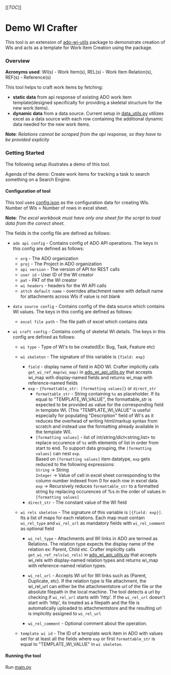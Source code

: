 [[_TOC_]]
# Demo WI Crafter
This tool is an extension of [ado-wi-utils](../../ado_wi_utils/) package to demonstrate creation of WIs and acts as a template for Work Item Creation using the package.

### Overview
**Acronyms used**: WI(s) - Work Item(s), REL(s) - Work Item Relation(s), REF(s) - Reference(s)  
  
This tool helps to craft work items by fetching:  
- **static data** from api response of existing ADO work item template(designed specifically for providing a skeletal structure for the new work items).  
- **dynamic data** from a data source. Current setup in [data_utils.py](data_utils.py) utilizes excel as a data source with each row containing the additional dynamic data needed for the new work items.

**Note**: *Relations cannot be scraped from the api response, so they have to be provided explicity*

### Getting Started
The following setup illustrates a demo of this tool. 

Agenda of the demo: Create work items for tracking a task to search something on a Search Engine.

#### Configuration of tool
This tool uses [config.json](config.json) as the configuration data for creating WIs.  
Number of WIs = Number of rows in excel sheet.

**Note**: *The excel workbook must have only one sheet for the script to load data from the correct sheet.*  

The fields in the config file are defined as follows:  
- `ado api config` - Contains config of ADO API operations. The keys in this config are defined as follows:
  - `org` - The ADO organization
  - `proj` - The Project in ADO organization
  - `api version` - The version of API for REST calls
  - `user id` - User ID of the WI creator
  - `pat` - PAT of the WI creator
  - `wi headers` - headers for the WI API calls
  - `attch default name` - overrides attachment name with default name for attachments across WIs if value is not blank

- `data source config` - Contains config of the data source which contains WI values. The keys in this config are defined as follows:
  - `excel file path` - The file path of excel which contains data

- `wi craft config` - Contains config of skeletal WI details. The keys in this config are defined as follows:
  - `wi type` - Type of WI's to be created(Ex: Bug, Task, Feature etc)
  - `wi skeleton` - The signature of this variable is `{field: exp}`
    - `field` - display name of field in ADO WI. Crafter implicitly calls `get_wi_ref_map(wi_map)` in [ado_wi_api_utils.py](../../ado_wi_utils/ado_wi_api_utils.py) that accepts wi_map with display-named fields and returns wi_map with reference-named fields
    - `exp` - `{formattable_str: [formatting values]}` or `direct_str`
      - `formattable_str` - String containing `%s` as placeholder. If its equal to "TEMPLATE_WI_VALUE", the formattable_str is expected to be provided as value for the corresponding field in template WI. (This "TEMPLATE_WI_VALUE" is useful especially for populating "Description" field of WI's as it reduces the overhead of writing html/markup syntax from scratch and instead use the formatting already available in the template WI).
      - `[formatting values]` - list of int/string/dict<string,list> to replace occurence of `%s` with elements of list in order from start to end.  To support data grouping, the `[formatting values]` can nest `exp`.  
      Based on `[formatting values]` item datatype, `exp` gets reduced to the following expressions:  
      `String` -> String   
      `Integer` -> Value of cell in excel sheet corresponding to the column number indexed from 0 for each row in excel data  
      `exp` -> Recursively reduces `formattable_str` to a formatted string by replacing occurences of %s in the order of values in `[formatting values]`  
    - `direct_str` - The constant value of the WI field  
  - `wi rels skeleton` - The signature of this variable is `[{field: exp}]`. Its a list of maps for each relations. Each map must contain `wi_rel_type` and `wi_rel_url` as mandatory fields with `wi_rel_comment` as optional field

    - `wi_rel_type` - Attachments and WI links in ADO are termed as Relations. The relation type expects the display name of the relation ex: Parent, Child etc. Crafter implicitly calls `get_wi_ref_rels(wi_rels)` in [ado_wi_api_utils.py](../../ado_wi_utils/ado_wi_api_utils.py) that accepts wi_rels with display-named relation types and returns wi_map with reference-named relation types.

    - `wi_rel_url` - Accepts WI url for WI links such as (Parent, Duplicate, etc). If the relation type is file attachment, the wi_rel_url can either be the attachmentstore url of the file or the absolute filepath in the local machine. The tool detects a url by checking if `wi_rel_url` starts with 'http'. If the `wi_rel_url` doesn't start with 'http', its treated as a filepath and the file is automatically uploaded to attachmentstore and the resulting url is implicitly assigned to `wi_rel_url`
    - `wi_rel_comment` - Optional comment about the operation.

  - `template wi id` - The ID of a template work item in ADO with values set for at least all the fields where `exp` or first `formattable_str` is equal to "TEMPLATE_WI_VALUE" in `wi skeleton`.     


#### Running the tool
Run [main.py](main.py)
